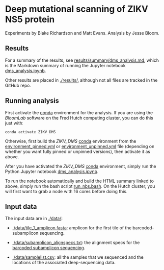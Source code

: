 # Deep mutational scanning of ZIKV NS5 protein
Experiments by Blake Richardson and Matt Evans.
Analysis by Jesse Bloom.

## Results
For a summary of the results, see [results/summary/dms_analysis.md](results/summary/dms_analysis.md), which is the Markdown summary of running the Jupyter notebook [dms_analysis.ipynb](dms_analysis.ipynb).

Other results are placed in [./results/](results), although not all files are tracked in the GitHub repo.

## Running analysis
First activate the [conda](https://docs.conda.io/projects/conda/en/latest/index.html) environment for the analysis.
If you are using the *BloomLab* software on the Fred Hutch computing cluster, you can do this just with:

    conda activate ZIKV_DMS

Otherwise, first build the *ZIKV_DMS* [conda](https://docs.conda.io/projects/conda/en/latest/index.html) environment from the [environment_pinned.yml](environment_pinned.yml) or [environment_unpinned.yml](environment_unpinned.yml) file (depending on whether you want fully pinned or unpinned versions), then activate it as above.

After you have activated the *ZIKV_DMS* [conda](https://docs.conda.io/projects/conda/en/latest/index.html) environment, simply run the Python Jupyter notebook [dms_analysis.ipynb](dms_analysis.ipynb).

To run the notebook automatically and build the HTML summary linked to above, simply run the bash script [run_nbs.bash](run_nbs.bash).
On the Hutch cluster, you will first want to grab a node with 16 cores before doing this.

## Input data
The input data are in [./data/](data):

 - [./data/tile_1_amplicon.fasta](data/tile_1_amplicon.fasta): amplicon for the first tile of the barcoded-subamplicon sequencing.

 - [./data/subamplicon_alignspecs.txt](data/subamplicon_alignspecs.txt): the alignment specs for the [barcoded subamplicon sequencing](https://jbloomlab.github.io/dms_tools2/bcsubamp.html).

 - [./data/samplelist.csv](data/samplelist.csv): all the samples that we sequenced and the locations of the associated deep-sequencing data.
